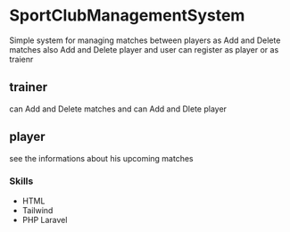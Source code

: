 # SportClubManagementSystem
Simple system for managing matches between players as Add and Delete matches also Add and Delete player
and user can register as player or as traienr
## trainer 
can Add and Delete matches and can Add and Dlete player
## player 
see the informations about his upcoming matches

### Skills
* HTML
* Tailwind 
* PHP Laravel
